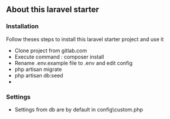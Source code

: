 
## About this laravel starter

### Installation

Follow theses steps to install this laravel starter project and use it

- Clone project from gitlab.com
- Execute command : composer install
- Rename .env.example file to .env and edit config
- php artisan migrate
- php artisan db:seed
- 


### Settings
- Settings from db are by default in config\custom.php
